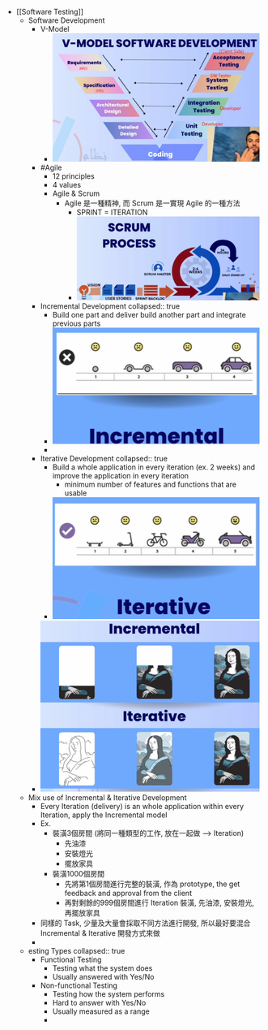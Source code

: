 - [[Software Testing]]
	- Software Development
		- V-Model
			- ![image.png](../assets/image_1715146620863_0.png)
		- #Agile
			- 12 principles
			- 4 values
			- Agile & Scrum
				- Agile 是一種精神, 而 Scrum 是一實現 Agile 的一種方法
					- SPRINT = ITERATION
					- ![image.png](../assets/image_1715147304060_0.png)
		- Incremental Development
		  collapsed:: true
			- Build one part and deliver build another part and integrate previous parts
			- ![image.png](../assets/image_1715138633972_0.png)
			-
		- Iterative Development
		  collapsed:: true
			- Build a whole application in every iteration (ex. 2 weeks) and improve the application in every iteration
				- minimum number of features and functions that are usable
			- ![image.png](../assets/image_1715138619883_0.png)
		- ![image.png](../assets/image_1715138867066_0.png)
	- Mix use of Incremental & Iterative Development
		- Every Iteration (delivery) is an whole application within every Iteration, apply the Incremental model
		- Ex.
			- 裝潢3個房間 (將同一種類型的工作, 放在一起做 --> Iteration)
				- 先油漆
				- 安裝燈光
				- 擺放家具
			- 裝潢1000個房間
				- 先將第1個房間進行完整的裝潢, 作為 prototype, the get feedback and approval from the client
				- 再對剩餘的999個房間進行 Iteration 裝潢, 先油漆, 安裝燈光, 再擺放家具
		- 同樣的 Task, 少量及大量會採取不同方法進行開發, 所以最好要混合 Incremental & Iterative 開發方式來做
		-
	- esting Types
	  collapsed:: true
		- Functional Testing
			- Testing what the system does
			- Usually answered with Yes/No
		- Non-functional Testing
			- Testing how the system performs
			- Hard to answer with Yes/No
			- Usually measured as a range
			-
